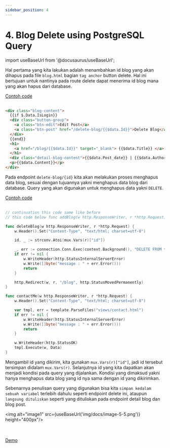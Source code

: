 ```yaml
---
sidebar_position: 4
---
```


# 4. Blog Delete using PostgreSQL Query

import useBaseUrl from '@docusaurus/useBaseUrl';

Hal pertama yang kita lakukan adalah menambahkan id blog yang akan dihapus pada file `blog.html` bagian `tag anchor` button delete. Hal ini bertujuan untuk nantinya pada route delete dapat menerima id blog mana yang akan hapus dari database.

<a class="btn-example-code" href="https://github.com/demo-dumbways/ebook-code-result-chapter-2-golang/blob/day5-3-blog-delete/views/blog.html">
Contoh code
</a>

<br />
<br />

```html title=blog.html {5}
<div class="blog-content">
  {{if $.Data.IsLogin}}
  <div class="button-group">
    <a class="btn-edit">Edit Post</a>
    <a class="btn-post" href="/delete-blog/{{$data.Id}}">Delete Blog</a>
  </div>
  {{end}}
  <h1>
    <a href="/blog/{{$data.Id}}" target="_blank"> {{$data.Title}} </a>
  </h1>
  <div class="detail-blog-content">{{$data.Post_date}} | {{$data.Author}}</div>
  <p>{{$data.Content}}</p>
</div>
```

Pada endpoint `delete-blog/{id}` kita akan melakukan proses menghapus data blog, sesuai dengan tujuannya yakni menghapus data blog dari database. Query yang akan digunakan untuk menghapus data yakni `DELETE`.

<a class="btn-example-code" href="https://github.com/demo-dumbways/ebook-code-result-chapter-2-golang/blob/day5-3-blog-delete/main.go">
Contoh code
</a>

<br />
<br />

```go title=main.go {9-14}
// continuation this code same like before
// this code below func addBlog(w http.ResponseWriter, r *http.Request) { .....

func deleteBlog(w http.ResponseWriter, r *http.Request) {
	w.Header().Set("Content-Type", "text/html; charset=utf-8")

	id, _ := strconv.Atoi(mux.Vars(r)["id"])

	_, err := connection.Conn.Exec(context.Background(), "DELETE FROM tb_blog WHERE id=$1", id)
	if err != nil {
		w.WriteHeader(http.StatusInternalServerError)
		w.Write([]byte("message : " + err.Error()))
		return
	}

	http.Redirect(w, r, "/blog", http.StatusMovedPermanently)
}

func contactMe(w http.ResponseWriter, r *http.Request) {
	w.Header().Set("Content-Type", "text/html; charset=utf-8")

	var tmpl, err = template.ParseFiles("views/contact.html")
	if err != nil {
		w.WriteHeader(http.StatusInternalServerError)
		w.Write([]byte("message : " + err.Error()))
		return
	}

	w.WriteHeader(http.StatusOK)
	tmpl.Execute(w, Data)
}
```

Mengambil id yang dikirim, kita gunakan `mux.Vars(r)["id"]`, jadi id tersebut tersimpan didalam `mux.Vars(r)`. Selanjutnya id yang kita dapatkan akan menjadi kondisi pada query yang dijalankan. Kondisi yang dimaksud yakni hanya menghapus data blog yang id nya sama dengan id yang dikirimkan.

Sebenarnya penulisan query yang digunakan bisa kita `simpan kedalam sebuah variabel` terlebih dahulu seperti endpoint delete ini, ataupun `langsung dituliskan` seperti yang dituliskan pada endpoint detail blog dan blog post.

<img alt="image1" src={useBaseUrl('img/docs/image-5-5.png')} height="400px"/>

<br />
<br />

<div>
<a class="btn-demo" href="">
Demo
</a>
</div>
